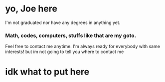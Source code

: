 # yo, Joe here

I'm not graduated nor have any degrees in anything yet.
### Math, codes, computers, stuffs like that are my goto.
Feel free to contact me anytime. I'm always ready for everybody with same interests!
but im not going to tell you where to contact me

# idk what to put here
<!---
joeKody/joeKody is a ✨ special ✨ repository because its `README.md` (this file) appears on your GitHub profile.
You can click the Preview link to take a look at your changes.
--->
